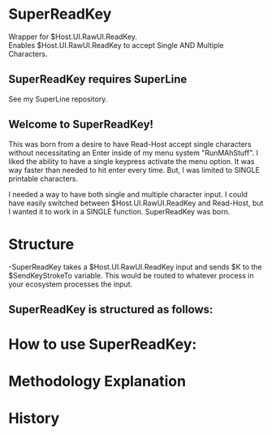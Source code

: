 # SuperReadKey
Wrapper for $Host.UI.RawUI.ReadKey.  
Enables $Host.UI.RawUI.ReadKey to accept Single AND Multiple Characters.

## SuperReadKey requires SuperLine  
See my SuperLine repository.

## Welcome to SuperReadKey!
This was born from a desire to have Read-Host accept single characters without necessitating an Enter inside of my menu system "RunMAhStuff".  I liked the ability to have a single keypress activate the menu option.  It was way faster than needed to hit enter every time.  But, I was limited to SINGLE printable characters.

I needed a way to have both single and multiple character input.  I could have easily switched between $Host.UI.RawUI.ReadKey and Read-Host, but I wanted it to work in a SINGLE function.  SuperReadKey was born.

# Structure
-SuperReadKey takes a $Host.UI.RawUI.ReadKey input and sends $K to the $SendKeyStrokeTo variable.  This would be routed to whatever process in your ecosystem processes the input.


## SuperReadKey is structured as follows:

# How to use SuperReadKey:
 
# Methodology Explanation

# History
